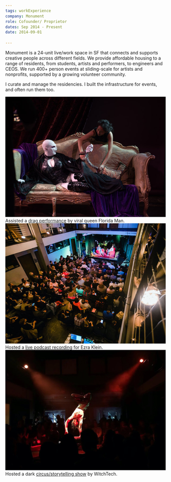 ```yaml
---
tags: workExperience
company: Monument
role: Cofounder/ Proprietor
dates: Sep 2014 - Present
date: 2014-09-01

---
```


Monument is a 24-unit live/work space in SF that connects and supports creative people across different fields. We provide affordable housing to a range of residents, from students, artists and performers, to engineers and CEOS. We run 400+ person events at sliding-scale for artists and nonprofits, supported by a growing volunteer community.

I curate and manage the residencies. I built the infrastructure for events, and often run them too.

<div class="project-images flex-container">
  <div class="image-container flex-item flex-item--small">
    <img class="lazyload" src="./img/monument-1.jpg" alt="Assisted viral drag queen Florida Man as Lady Voldemort" />
    <div class="caption">Assisted a <a href="https://www.youtube.com/watch?v=-Byo4wkH7dg" target="_blank">drag performance</a> by viral queen Florida&nbsp;Man.</div>
  </div>

  <div class="image-container flex-item flex-item--small">
    <img class="lazyload" src="./img/monument-2.jpg" alt="Hosted a live podcast for Ezra Klein" />
    <div class="caption">Hosted a <a href="https://www.vox.com/podcasts/2019/11/11/20956486/social-media-alt-right-facebook-andrew-marantz-ezra-klein" target="_blank">live podcast recording</a> for Ezra Klein.</div>
  </div>

  <div class="image-container flex-item flex-item--small">
    <img class="lazyload" src="./img/monument-3.jpg" alt="Ran a dark circus/slam poetry show Kintsukuroi by WitchTech" />
    <div class="caption">Hosted a dark <a href="https://www.youtube.com/watch?v=hRKES5enS9E" target="_blank">circus/storytelling show</a> by WitchTech.</div>
  </div>
</div>

